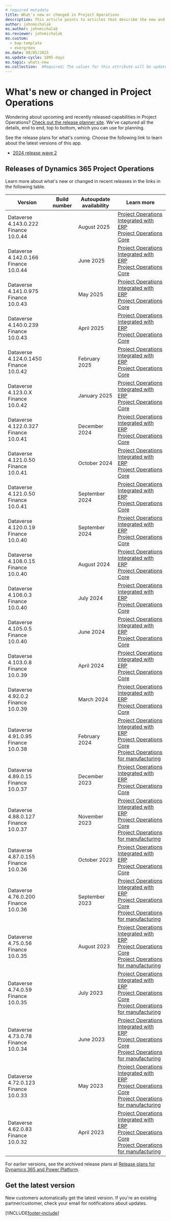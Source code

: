 ```yaml
---
# required metadata
title: What's new or changed in Project Operations
description: This article points to articles that describe the new and changed features in each release of Project Operations.
author: johnmichalak
ms.author: johnmichalak
ms.reviewer: johnmichalak
ms.custom: 
  - bap-template
  - evergreen
ms.date: 08/05/2025
ms.update-cycle: 1095-days
ms.topic: whats-new
ms.collection:  #Required; The values for this attribute will be updated over time. For now, leave this value blank.
---
```


# What's new or changed in Project Operations

Wondering about upcoming and recently released capabilities in Project Operations? [Check out the release planner site](https://experience.dynamics.com/releaseplans/?app=Project+Operations). We've captured all the details, end to end, top to bottom, which you can use for planning.  

See the release plans for what's coming. Choose the following link to learn about the latest versions of this app.

- [2024 release wave 2](/dynamics365/release-plan/2024wave2/finance-supply-chain/dynamics365-project-operations/)  

## Releases of Dynamics 365 Project Operations

Learn more about what's new or changed in recent releases in the links in the following table.

| Version | Build number | Autoupdate availability | Learn more |
|---------|--------------|---------------|-------------|
| Dataverse 4.143.0.222 </br> Finance 10.0.44 |    | August 2025    | [Project Operations Integrated with ERP](whats-new-aug-2025-resource-based.md) </br> [Project Operations Core](../pro/whats-new/whats-new-aug-2025-lite.md) |
| Dataverse 4.142.0.166 </br> Finance 10.0.44 |    | June 2025    | [Project Operations Integrated with ERP](whats-new-jun-2025-resource-based.md) </br> [Project Operations Core](../pro/whats-new/whats-new-jun-2025-lite.md) |
| Dataverse 4.141.0.975 </br> Finance 10.0.43 |    | May 2025    | [Project Operations Integrated with ERP](whats-new-may-2025-resource-based.md) </br> [Project Operations Core](../pro/whats-new/whats-new-may-2025-lite.md) |
| Dataverse 4.140.0.239 </br> Finance 10.0.43 |    | April 2025    | [Project Operations Integrated with ERP](whats-new-apr-2025-resource-based.md) </br> [Project Operations Core](../pro/whats-new/whats-new-apr-2025-lite.md) |
| Dataverse 4.124.0.1450 </br> Finance 10.0.42 |    | February 2025    | [Project Operations Integrated with ERP](whats-new-feb-2025-resource-based.md) </br> [Project Operations Core](../pro/whats-new/whats-new-feb-2025-lite.md) |
| Dataverse 4.123.0.X </br> Finance 10.0.42 |    | January 2025    | [Project Operations Integrated with ERP](whats-new-jan-2025-resource-based.md) </br> [Project Operations Core](../pro/whats-new/whats-new-jan-2025-lite.md) |
| Dataverse 4.122.0.327 </br> Finance 10.0.41 |    | December 2024    | [Project Operations Integrated with ERP](whats-new-dec-2024-resource-based.md) </br> [Project Operations Core](../pro/whats-new/whats-new-dec-2024-lite.md) |
| Dataverse 4.121.0.50 </br> Finance 10.0.41 |    | October 2024    | [Project Operations Integrated with ERP](whats-new-sep-2024-resource-based.md) </br> [Project Operations Core](../pro/whats-new/whats-new-sep-2024-lite.md) |
| Dataverse 4.121.0.50 </br> Finance 10.0.41 |    | September 2024    | [Project Operations Integrated with ERP](whats-new-oct-2024-resource-based.md) </br> [Project Operations Core](../pro/whats-new/whats-new-oct-2024-lite.md) |
| Dataverse 4.120.0.19 </br> Finance 10.0.40 |    | September 2024    | [Project Operations Integrated with ERP](whats-new-sep-2024-resource-based.md) </br> [Project Operations Core](../pro/whats-new/whats-new-sep-2024-lite.md) |
| Dataverse 4.108.0.15 </br> Finance 10.0.40 |    | August 2024    | [Project Operations Integrated with ERP](whats-new-aug-2024-resource-based.md) </br> [Project Operations Core](../pro/whats-new/whats-new-aug-2024-lite.md) |
| Dataverse 4.106.0.3 </br> Finance 10.0.40 |    | July 2024    | [Project Operations Integrated with ERP](whats-new-july-2024-resource-based.md) </br> [Project Operations Core](../pro/whats-new/whats-new-july-2024-lite.md) |
| Dataverse 4.105.0.5 </br> Finance 10.0.40 |    | June 2024    | [Project Operations Integrated with ERP](whats-new-june-2024-resource-based.md) </br> [Project Operations Core](../pro/whats-new/whats-new-june-2024-lite.md) |
| Dataverse 4.103.0.8 </br> Finance 10.0.39 |    | April 2024    | [Project Operations Integrated with ERP](whats-new-apr-2024-resource-based.md) </br> [Project Operations Core](../pro/whats-new/whats-new-apr-2024-lite.md) |
| Dataverse 4.92.0.2 </br> Finance 10.0.39 |    | March 2024    | [Project Operations Integrated with ERP](whats-new-mar-2024-resource-based.md) </br> [Project Operations Core](../pro/whats-new/whats-new-mar-2024-lite.md) |
| Dataverse 4.91.0.95 </br> Finance 10.0.38 |    | February 2024    | [Project Operations Integrated with ERP](whats-new-feb-2024-resource-based.md) </br> [Project Operations Core](../pro/whats-new/whats-new-feb-2024-lite.md) </br> [Project Operations for manufacturing](../prod-pma/whats-new/whats-new-feb-2024-stocked.md)|
| Dataverse 4.89.0.15 </br> Finance 10.0.37 |    | December 2023    | [Project Operations Integrated with ERP](whats-new-dec-2023-resource-based.md) </br> [Project Operations Core](../pro/whats-new/whats-new-dec-2023-lite.md) |
| Dataverse 4.88.0.127 </br> Finance 10.0.37 |    | November 2023    | [Project Operations Integrated with ERP](whats-new-nov-2023-resource-based.md) </br> [Project Operations Core](../pro/whats-new/whats-new-nov-2023-lite.md) </br> [Project Operations for manufacturing](../prod-pma/whats-new/whats-new-nov-2023-stocked.md)|
| Dataverse 4.87.0.155 </br> Finance 10.0.36 |    | October 2023    | [Project Operations Integrated with ERP](whats-new-oct-2023-resource-based.md) </br> [Project Operations Core](../pro/whats-new/whats-new-oct-2023-lite.md) |
| Dataverse 4.76.0.200 </br> Finance 10.0.36 |     | September 2023    | [Project Operations Integrated with ERP](whats-new-sept-2023-resource-based.md) </br> [Project Operations Core](../pro/whats-new/whats-new-sept-2023-lite.md)  </br> [Project Operations for manufacturing](../prod-pma/whats-new/whats-new-sept-2023-stocked.md)|
| Dataverse 4.75.0.56 </br> Finance 10.0.35 |     | August 2023    | [Project Operations Integrated with ERP](whats-new-aug-2023-resource-based.md) </br> [Project Operations Core](../pro/whats-new/whats-new-aug-2023-lite.md)  </br> [Project Operations for manufacturing](../prod-pma/whats-new/whats-new-aug-2023-stocked.md)|
| Dataverse 4.74.0.59 </br> Finance 10.0.35 |     | July 2023    | [Project Operations Integrated with ERP](whats-new-jul-2023-resource-based.md) </br> [Project Operations Core](../pro/whats-new/whats-new-jul-2023-lite.md)  </br> [Project Operations for manufacturing](../prod-pma/whats-new/whats-new-jun-2023-stocked.md)|
| Dataverse 4.73.0.78 </br> Finance 10.0.34 |     | June 2023    | [Project Operations Integrated with ERP](whats-new-may-2023-resource-based.md) </br> [Project Operations Core](../pro/whats-new/whats-new-may-2023-lite.md)  </br> [Project Operations for manufacturing](../prod-pma/whats-new/whats-new-may-2023-stocked.md)|
| Dataverse 4.72.0.123 </br> Finance 10.0.33  |               | May 2023 |  [Project Operations Integrated with ERP](whats-new-jun-2023-resource-based.md) </br> [Project Operations Core](../pro/whats-new/whats-new-jun-2023-lite.md)  </br> [Project Operations for manufacturing](../prod-pma/whats-new/whats-new-jun-2023-stocked.md)|
| Dataverse 4.62.0.83 </br> Finance 10.0.32  |               | April 2023 |  [Project Operations Integrated with ERP](whats-new-apr-2023-resource-based.md) </br> [Project Operations Core](../pro/whats-new/whats-new-apr-2023-lite.md)  </br> [Project Operations for manufacturing](../prod-pma/whats-new/whats-new-apr-2023-stocked.md)|

For earlier versions, see the archived release plans at [Release plans for Dynamics 365 and Power Platform](/dynamics365/release-plans/archived-plans).  
## Get the latest version

New customers automatically get the latest version. If you're an existing partner/customer, check your email for notifications about updates. 

[!INCLUDE[footer-include](../includes/footer-banner.md)]
